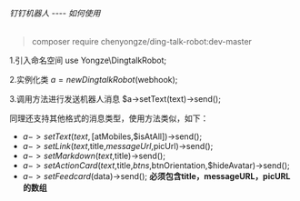 ###### 钉钉机器人 ---- 如何使用


> composer require chenyongze/ding-talk-robot:dev-master

1.引入命名空间
use Yongze\DingtalkRobot;

2.实例化类
$a = new DingtalkRobot($webhook);

3.调用方法进行发送机器人消息
$a->setText(text)->send();

同理还支持其他格式的消息类型，使用方法类似，如下：
- $a->setText(text,[$atMobiles,$isAtAll])->send();
- $a->setLink(text,$title,$messageUrl,$picUrl)->send();
- $a->setMarkdown(text,$title)->send();
- $a->setActionCard(text,$title,$btns,$btnOrientation,$hideAvatar)->send();
- $a->setFeedcard($data)->send(); **必须包含title，messageURL，picURL的数组**
